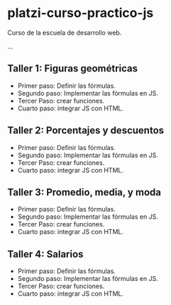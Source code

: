 # platzi-curso-practico-js
Curso de la escuela de desarrollo web.


...

## Taller 1: Figuras geométricas

- Primer paso: Definir las fórmulas.
- Segundo paso: Implementar las fórmulas en JS.
- Tercer Paso: crear funciones.
- Cuarto paso: integrar JS con HTML.


## Taller 2: Porcentajes y descuentos

- Primer paso: Definir las fórmulas.
- Segundo paso: Implementar las fórmulas en JS.
- Tercer Paso: crear funciones.
- Cuarto paso: integrar JS con HTML.


## Taller 3: Promedio, media, y moda

- Primer paso: Definir las fórmulas.
- Segundo paso: Implementar las fórmulas en JS.
- Tercer Paso: crear funciones.
- Cuarto paso: integrar JS con HTML.

## Taller 4: Salarios

- Primer paso: Definir las fórmulas.
- Segundo paso: Implementar las fórmulas en JS.
- Tercer Paso: crear funciones.
- Cuarto paso: integrar JS con HTML.